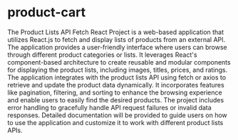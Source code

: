 # product-cart
The Product Lists API Fetch React Project is a web-based application that utilizes React.js to fetch and display lists of products from an external API. The application provides a user-friendly interface where users can browse through different product categories or lists. It leverages React's component-based architecture to create reusable and modular components for displaying the product lists, including images, titles, prices, and ratings. The application integrates with the product lists API using fetch or axios to retrieve and update the product data dynamically. It incorporates features like pagination, filtering, and sorting to enhance the browsing experience and enable users to easily find the desired products. The project includes error handling to gracefully handle API request failures or invalid data responses. Detailed documentation will be provided to guide users on how to use the application and customize it to work with different product lists APIs.